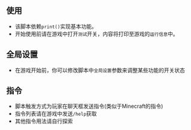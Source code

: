 ## 使用
- 该脚本依赖`print()`实现基本功能。
- 开始使用前请在游戏中打开`测试`开关，内容将打印至游戏的`运行信息`中。

## 全局设置
- 在游戏开始前，你可以修改脚本中`全局设置`参数来调整某些功能的开关状态

## 指令
- 脚本触发方式为玩家在聊天框发送指令(类似于Minecraft的指令)
- 指令列表请在游戏中发送`/help`获取
- 其他指令用法请自行探索
